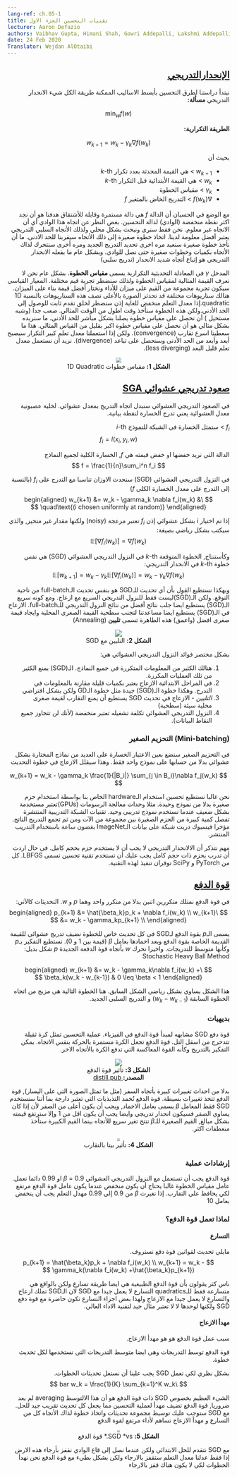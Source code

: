 ```yaml
---
lang-ref: ch.05-1
title: تقنيات التحسين الجزء الاول
lecturer: Aaron Defazio
authors: Vaibhav Gupta, Himani Shah, Gowri Addepalli, Lakshmi Addepalli
date: 24 Feb 2020
Translator: Wejdan AlOtaibi
---
```

<div dir="rtl">

## [الإنحدارالتدريجي](https://www.youtube.com/watch?v=--NZb480zlg&t=88s)

نبتدأ دراستنا لطرق التحسين بأبسط الاساليب الممكنة طريقة الكل شيء الانحدار التدريحي
**مسألة:**

$$
\min_w f(w)
$$

**الطريقة التكرارية:**

$$
w_{k+1} = w_k - \gamma_k \nabla f(w_k)
$$

بحيث أن
 - $w_{k+1}$ > هي القيمة المحدثة بعدد تكرار $k$-th
 - $w_k$ > هي القيمة الأبتدائية قبل التكرار $k$-th
 - $\gamma_k$ > مقياس الخطوة
 - $\nabla f(w_k)$ > التدريج الخاض بالمتغير $f$


مع الوضع في الحسبان أن الدالة $f$ هي دالة مستمرة وقابلة للأشتقاق
هدفنا هو أن نجد اكثر نقطة منخفضة (الوادي) لدالة التحسين. بغض النظر عن اتجاه هذا الوادي أي أن الاتجاه غير معلوم.
 نحن فقط سنرى ونبحث بشكل محلي ولذلك الأتجاه السلبي التدريجي يعتبر أفضل معلومة لدينا. اتخاذ خطوة صغيرة إلى ذلك الأتجاه سيقربنا للحد الادنى. ما أن نأخذ خطوة صغيرة سنعيد مره اخرى تحديد التدريج الجديد ومره أخرى سنتحرك لذاك الأتجاه بكميات وخطوات صغيرة حتى نصل للوادي.
 وبشكل عام ما يفعله الانحدار التدريجي هو إتباع أتجاه شديد الانحدار (تدريج سلبي)


المدخل $\gamma$ في المعادلة التحديثية التكرارية يسمى **مقياس الخطوة**. بشكل عام نحن لا نعرف القيمة المثالية لمقياس الخطوة ولذلك سنضطر تجربة قيم مختلفة.
المعيار القياسي سيكون تجربة مجموعة من القيم على ميزان للأداء ونختار أفضل قيمة بناء على الميزان. هنالك سناريوهات مختلفة قد تحدثز
الصورة بالأعلى تصف هذه السناريوهات بالنسبة 1D quadratic.إذا معدل التعلم منخفض للغاية إذن سنضطر لخلق تقدم ثابت للوصول إلى الحد الأدنى.ولكن هذه  الخطوة ستأخذ وقت اطول من الوقت المثالي.
صعب جدا (وشبه مستحيل ) أن نحصل على مقياس خطوة يصلنا بشكل مباشر للحد الأدنى. ما سنريده بشكل مثالي هو أن نحصل على مقياس خطوة اكبر بقليل من القياس المثالي. هذا ما سعطينا اسرع تقارب (convergence). ولكن إذا استعملنا معدل تعلم كبير التكرار سيصبح أبعد وأبعد من الحد الأدنى وسنحصل على تباعد (divergence). نريد أن نستعمل معدل تعلم قليل البعد (less diverging).

<center>
<img src="{{site.baseurl}}/images/week05/05-1/step-size.png" style="zoom: 70%; background-color:#DCDCDC;" /><br>
<b>الشكل 1:</b> مقياس خطوات 1D Quadratic
</center>


## [صعود تدريجي عشوائي SGA](https://www.youtube.com/watch?v=--NZb480zlg&t=898s)

في الصعود التدريجي العشوائي سنبدل اتجاه التدريج بمعدل عشوائي. لخلية عصبونية معدل العشوائية يعني تدرج الخسارة لنقطة بيانية. 

$f_i$ > ستمثل الخسارة في الشبكة للنموذج $i$-th
$$
f_i = l(x_i, y_i, w)
$$

الدالة التي نريد خفضها او خفض قيمته هي $f$, الخسارة الكلية لجميع النماذج
$$
f = \frac{1}{n}\sum_i^n f_i
$$

في النزول التدريجي العشوائي (SGD) سنحدث الاوزان تناسبا مع التدرج على $f_i$ 
(بالنسبة إلى التدرج على معدل الخسارة الكلي $f$)
$$
\begin{aligned}
w_{k+1} &= w_k - \gamma_k \nabla f_i(w_k) & \quad\text{(i chosen uniformly at random)}
\end{aligned}
$$

إذا تم اختيار $i$ بشكل عشوائي إذن $f_i$ تعتبر مزعجة (noisy) ولكنها مقدار غير متحيز, والذي سيكتب بشكل رياضي بصيغة:
$$
\mathbb{E}[\nabla f_i(w_k)] = \nabla f(w_k)
$$

وكأستنتاج, الخطوة المتوقعة $k$-th في النزول التدريجي العشوائي (SGD) هي نفس خطوة $k$-th في الانحدار التدريجي:
$$
\mathbb{E}[w_{k+1}] = w_k - \gamma_k \mathbb{E}[\nabla f_i(w_k)] = w_k - \gamma_k \nabla f(w_k)
$$

وبهكذا نستطيع القول بأن أي تحديث للـSGD هو بنفس تحديث الـfull-batch من ناحية التوقع. ولكن الـ(SGD)ليست فقط للنزول التدريجي السريع مع ازعاج.
ومع كونه سريع الـ(SGD) يستطبع ايضا جلب نتائج أفضل من نتائج النزول التدريجي للـfull-batch. الازعاج في الـ(SGD) يستطيع ايضا مساعدتنا لتجنب سطحية القيمة الصغرى المحلية وايجاد قيمة صغرى افضل (واعمق) هذه الظاهرة تسمى **تليين** (Annealing)
<center>
<img src="{{site.baseurl}}/images/week05/05-1/annealing.png"/><br>
<b>الشكل 2:</b> التليين مع SGD
</center>

بشكل مختصر فوائد النزول التدريجي العشوائي هي:
 1. هنالك الكثير من المعلومات المتكررة في جميع النماذج. الـ(SGD) يمنع الكثير من تلك العمليات المكررة.
 2. في المراحل الابتدائية الازعاج يعتبر بكميات قليلة مقارنة بالمعلومات في التدرج. وهكذا خطوة الـ(SGD) جيدة مثل خطوة الـGD ولكن بشكل افتراضي
 3. *التليين* - الازعاج في تحديث SGD يستطيع أن يمنع التقارب لقيمة صغرى محلية سيئة (سطحية)
 4. النزول التدريجي العشوائي تكلفة تشغيله تعتبر منخفضة (لأنك لن تتجاوز جميع النقاط البيانات).


### (Mini-batching) التحزيم الصغير 

في التحزيم الصغير سنضع بعين الاعتبار الخسارة على العديد من نماذج المختارة بشكل عشوائي بدلا من حسابها على نموذج واحد فقط.
وهذا سيقلل الازعاج في خطوة التحديث

$$
w_{k+1} = w_k - \gamma_k \frac{1}{|B_i|} \sum_{j \in B_i}\nabla f_j(w_k)
$$

نحن غالبا نستطيع تحسين استخدام الـhardware الخاص بنا بواسطة استخدام حزم صغيرة بدلا من نموذج وحيدة. مثلا وحدات  معالجة الرسومات (GPUs)تعتبر مستخدمة بشكل ضعيف عندما نستخدم نموذج تدريبي وحيد.
تقنيات الشبكة التدريبية المنتشرة تفصل كمية كبيرة من الحزم الصغيرة بين مجموعة من الآت ومن ثم تجمع التدريج الناتج. مؤخرا فيسبوك دربت شبكة على بيانات الـImageNet بغضون ساعة باستخدام التدريب المنتشر.

مهم نتذكر أن الالانحدار التدريجي لا يجب أن لا يستخدم حزم بحجم كامل. في حال اردت أن تدرب بحزم ذات حجم كامل يجب عليك أن تستخدم تقنية تحسين تسمى LBFGS. كل من PyTorch و SciPy توفران تنفيذ لهذه التقنية.

## [قوة الدفع ](https://www.youtube.com/watch?v=--NZb480zlg&t=1672s)

في قوة الدفع نمتلك متكررين اثنين بدلا من متكرر واحد وهما $p$ و $w$. التحديثات كالآتي:
$$
\begin{aligned}
p_{k+1} &= \hat{\beta_k}p_k + \nabla f_i(w_k) \\
w_{k+1} &=  w_k - \gamma_kp_{k+1} \\
\end{aligned}
$$

يسمى الـ$p$ بقوة الدفع لـSGD في كل تحديث خاص للخطوة نضيف تدريج عشوائي للقيمة القديمة الخاصة بقوة الدفع وبعد اخمادها بعامل $\beta$ (قيمة بين 1 و 0). نستطيع التفكير بـ$p$ وكأنها متوسط للتدريجات. واخيرا نحرك $w$ بأتجاه قوة الدفعة الجديدة $p$
شكل بديل: Stochastic Heavy Ball Method

$$
\begin{aligned}
w_{k+1} &= w_k - \gamma_k\nabla f_i(w_k) + \beta_k(w_k - w_{k-1}) & 0 \leq \beta < 1
\end{aligned}
$$

هذا الشكل يساوي بشكل رياضي الشكل السابق. هنا الخطوة التالية هي مزيج من اتجاه الخطوة السابقة ($w_k - w_{k-1}$) و التدريج السلبي الجديد.

### بديهيات

قوة دفع SGD مشابهه لمبدأ قوة الدفع في الفيزياء. عملية التحسين تمثل كرة ثقيلة تتدحرج من اسفل التل. قوة الدفع تجعل الكرة مستمرة بالحركة بنفس الاتجاه. يمكن التفكير بالتدريج وكأنه القوة المعاكسة التي تدفع الكرة بالأتجاه الاخر.
<center>
<img src="{{site.baseurl}}/images/week05/05-1/momentum.png"/><br>
<b>الشكل 3:</b> تأثير قوة الدفع<br>
<b>المصدر:</b><a href="https://distill.pub/2017/momentum/" target="_blank"> distill.pub </a><br>
</center>

بدلا من احداث تغييرات كبيرة بأتجاه السفر (مثل ما تمثل الصورة التي على اليسار), قوة الدفع تتخذ تغييرات بسيطة. قوة الدفع تُخمد التذبذبات التي تعتبر دارجة بما أننا سنستخدم SGD فقط
المعامل $\beta$ يسمى بعامل الاخماد, ويجب أن يكون أعلى من الصفر لأن إذا كان يساوي الصفر فسيكون انحدار تدريجي وايضا يجب أن يكون اقل من 1 وإلا سترتفع قيمته بشكل مبالغ, القيم الصغيرة للـ$\beta$ تنتج تغير سريع للأتجاه بينما القيم الكبيرة ستأخذ منعطفات اكثر.
<center>
<img src="{{site.baseurl}}/images/week05/05-1/momentum-beta.png" style="zoom: 40%; background-color:#DCDCDC;"/><br>
<b>الشكل 4:</b> تأثير بيتا بالتقارب 
</center>


### إرشادات عملية
قوة الدفع يجب أن تستعمل مع النزول التدريجي العشوائي 
$\beta$ = 0.9 او 0.99 دائما تعمل.
عامل مقياس الخطوة غالبا يحتاج أن يكون منخفض عندما يكون عامل قوة الدفع مرتفع لكي يحافظ على التقارب. إذا تغيرت $\beta$ من 0.9 إلى 0.99 مهدل التعلم يجب أن ينخفض بعامل 10


### لماذا تعمل قوة الدفع؟ 


#### التسارع

مايلي تحديث لقوانين قوة دفع نستروف.
$$
p_{k+1} = \hat{\beta_k}p_k + \nabla f_i(w_k) \\
w_{k+1} =  w_k - \gamma_k(\nabla f_i(w_k) +\hat{\beta_k}p_{k+1})
$$

ناس كثر يقولون بأن قوة الدفع الطبيعية هي ايضا طريقة تسارع ولكن بالواقع هي متسارعة فقط للـquadratics
التسارع لا يعمل جيدا مع SGD لان الـSGD تملك ازعاج والتسارع لا يعمل جيدا مع الازعاج ولهذا بعض اجزاء التسارع تكون حاضرة مع قوة دفع SGD ولكنها لوحدها لا لا تعتبر مثال جيد لتقنية الاداء العالي.

#### مهدأ الازعاج

سبب عمل قوة الدفع هو هو مهدأ الازعاج.

قوة الدفع توسط التدريجات وهي ايضا متوسط التدريجات التي نستخدمها لكل تحديث خطوة.

بشكل نظري لكي تعمل SGD يجب علينا أن نستغل تحديثات الخطوات.
$$
\bar w_k = \frac{1}{K} \sum_{k=1}^K w_k
$$

الشيء العظيم بخصوص SGD ذات قوة الدفع هو أن هذا الالتوسط averaging لم يعد ضروريا, قوة الدفع تضيف مهدأ لعملية التحسين مما يجعل كل تحديث تقريب جيد للحل.
مع SGD ستوجب عليك توسيط مجموعة تحديثات واتخاذ خطوة لذاك الأتجاه
كل من التسارع و مهدأ الازعاج تساهم لأداء مرتفع لقوة الدفع
<center>
<img src="{{site.baseurl}}/images/week05/05-1/sgd-vs-momentum.png" style="zoom: 35%; background-color:#DCDCDC;"/><br>
<b>الشكل 5:</b> SGD *vs.* قوة الدفع
</center>

مع SGD نتقدم للحل الابتدائي ولكن عندما نصل إلى قاع الوادي نقفز بأرجاء هذه الارض إذا فقط عدلنا معدل التعلم ستقفز بالارجاء ولكن بشكل بطيء مع قوة الدفع نحن نهدأ الخطوات لكي لا يكون هناك قفز بالارجاء

</div>